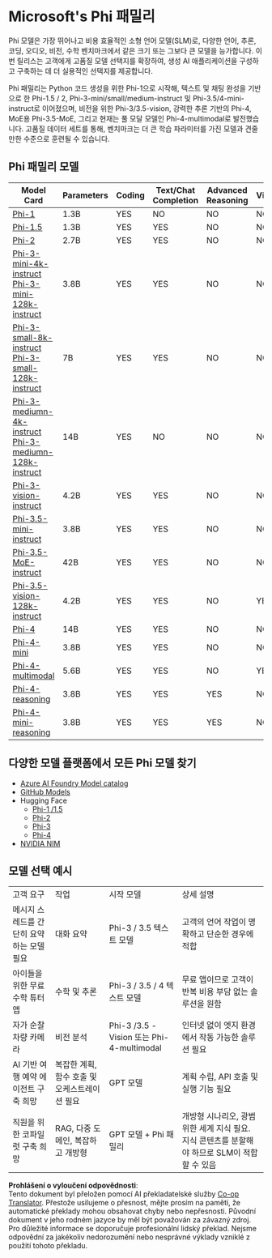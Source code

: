 <!--
CO_OP_TRANSLATOR_METADATA:
{
  "original_hash": "b5d936ffe4dfbab2244f6eb21b11f3b3",
  "translation_date": "2025-05-09T08:12:16+00:00",
  "source_file": "md/01.Introduction/01/01.PhiFamily.md",
  "language_code": "cs"
}
-->
# Microsoft's Phi 패밀리

Phi 모델은 가장 뛰어나고 비용 효율적인 소형 언어 모델(SLM)로, 다양한 언어, 추론, 코딩, 오디오, 비전, 수학 벤치마크에서 같은 크기 또는 그보다 큰 모델을 능가합니다. 이번 릴리스는 고객에게 고품질 모델 선택지를 확장하여, 생성 AI 애플리케이션을 구성하고 구축하는 데 더 실용적인 선택지를 제공합니다.

Phi 패밀리는 Python 코드 생성을 위한 Phi-1으로 시작해, 텍스트 및 채팅 완성을 기반으로 한 Phi-1.5 / 2, Phi-3-mini/small/medium-instruct 및 Phi-3.5/4-mini-instruct로 이어졌으며, 비전을 위한 Phi-3/3.5-vision, 강력한 추론 기반의 Phi-4, MoE용 Phi-3.5-MoE, 그리고 현재는 풀 모달 모델인 Phi-4-multimodal로 발전했습니다. 고품질 데이터 세트를 통해, 벤치마크는 더 큰 학습 파라미터를 가진 모델과 견줄 만한 수준으로 훈련될 수 있습니다.

## Phi 패밀리 모델

<div style="font-size:8px">

| Model Card |Parameters|Coding|Text/Chat Completion|Advanced Reasoning| Vision | Audio | MoE
| - | -  | - | - |- |- |- |- |
|[Phi-1](https://huggingface.co/microsoft/phi-1)|1.3B| YES| NO | NO |NO |NO |NO |
|[Phi-1.5](https://huggingface.co/microsoft/phi-1_5)|1.3B| YES|YES| NO |NO |NO |NO |
|[Phi-2](https://huggingface.co/microsoft/phi-1_5)|2.7B| YES|YES| NO |NO |NO |NO |
|[Phi-3-mini-4k-instruct](https://huggingface.co/microsoft/Phi-3-mini-4k-instruct)<br/>[Phi-3-mini-128k-instruct](https://huggingface.co/microsoft/Phi-3-mini-128k-instruct)|3.8B| YES|YES| NO |NO |NO |NO |
|[Phi-3-small-8k-instruct](https://huggingface.co/microsoft/Phi-3-small-8k-instruct)<br/>[Phi-3-small-128k-instruct](https://huggingface.co/microsoft/Phi-3-small-128k-instruct)<br/>|7B| YES|YES| NO |NO |NO |NO |
|[Phi-3-mediumn-4k-instruct](https://huggingface.co/microsoft/Phi-3-medium-4k-instruct)<br>[Phi-3-mediumn-128k-instruct](https://huggingface.co/microsoft/Phi-3-medium-128k-instruct)|14B|YES|NO| NO |NO |NO |NO |
|[Phi-3-vision-instruct](https://huggingface.co/microsoft/Phi-3-vision-128k-instruct)|4.2B|YES|YES|NO |NO |NO |NO |
|[Phi-3.5-mini-instruct](https://huggingface.co/microsoft/Phi-3.5-mini-instruct)|3.8B|YES|YES| NO |NO |NO |NO |
|[Phi-3.5-MoE-instruct](https://huggingface.co/microsoft/Phi-3.5-MoE-instruct)|42B|YES|YES| NO |NO |NO |YES |
|[Phi-3.5-vision-128k-instruct](https://huggingface.co/microsoft/Phi-3.5-vision-instruct)|4.2B|YES|YES| NO |YES |NO |NO |
|[Phi-4](https://huggingface.co/microsoft/phi-4)|14B|YES|YES| NO |NO |NO |NO |
|[Phi-4-mini](https://huggingface.co/microsoft/Phi-4-mini-instruct)|3.8B|YES|YES| NO |NO |NO |NO |
|[Phi-4-multimodal](https://huggingface.co/microsoft/Phi-4-multimodal-instruct)|5.6B|YES|YES| NO |YES |YES |NO |
|[Phi-4-reasoning](../../../../../md/01.Introduction/01)|3.8B|YES|YES| YES |NO |NO |NO |
|[Phi-4-mini-reasoning](../../../../../md/01.Introduction/01)|3.8B|YES|YES| YES |NO |NO |NO |

</div>

## **다양한 모델 플랫폼에서 모든 Phi 모델 찾기**

- [Azure AI Foundry Model catalog](https://ai.azure.com/explore/models?selectedCollection=phi)
- [GitHub Models](https://github.com/marketplace?query=Phi&type=models)
- Hugging Face
  - [Phi-1 /1.5](https://huggingface.co/collections/microsoft/phi-1-6626e29134744e94e222d572)
  - [Phi-2](https://huggingface.co/microsoft/phi-2)
  - [Phi-3](https://huggingface.co/collections/microsoft/phi-3-6626e15e9585a200d2d761e3)
  - [Phi-4](https://huggingface.co/collections/microsoft/phi-4-677e9380e514feb5577a40e4) 
- [NVIDIA NIM](https://build.nvidia.com/search?q=Phi)

## 모델 선택 예시

| | | | |
|-|-|-|-|
|고객 요구|작업|시작 모델|상세 설명|
|메시지 스레드를 간단히 요약하는 모델 필요|대화 요약|Phi-3 / 3.5 텍스트 모델|고객의 언어 작업이 명확하고 단순한 경우에 적합|
|아이들을 위한 무료 수학 튜터 앱|수학 및 추론|Phi-3 / 3.5 / 4 텍스트 모델|무료 앱이므로 고객이 반복 비용 부담 없는 솔루션을 원함 |
|자가 순찰 차량 카메라|비전 분석|Phi-3 /3.5 -Vision 또는 Phi-4-multimodal|인터넷 없이 엣지 환경에서 작동 가능한 솔루션 필요|
|AI 기반 여행 예약 에이전트 구축 희망|복잡한 계획, 함수 호출 및 오케스트레이션 필요|GPT 모델|계획 수립, API 호출 및 실행 기능 필요|
|직원을 위한 코파일럿 구축 희망|RAG, 다중 도메인, 복잡하고 개방형|GPT 모델 + Phi 패밀리|개방형 시나리오, 광범위한 세계 지식 필요. 지식 콘텐츠를 분할해야 하므로 SLM이 적합할 수 있음 |

**Prohlášení o vyloučení odpovědnosti**:  
Tento dokument byl přeložen pomocí AI překladatelské služby [Co-op Translator](https://github.com/Azure/co-op-translator). Přestože usilujeme o přesnost, mějte prosím na paměti, že automatické překlady mohou obsahovat chyby nebo nepřesnosti. Původní dokument v jeho rodném jazyce by měl být považován za závazný zdroj. Pro důležité informace se doporučuje profesionální lidský překlad. Nejsme odpovědní za jakékoliv nedorozumění nebo nesprávné výklady vzniklé z použití tohoto překladu.